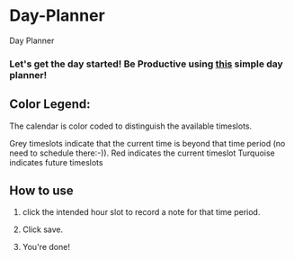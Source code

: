 # Day-Planner
Day Planner

### Let's get the day started!  Be Productive using [this](https://klangs34.github.io/Day-Planner/) simple day planner!

## Color Legend:

The calendar is color coded to distinguish the available timeslots.

Grey timeslots indicate that the current time is beyond that time period (no need to schedule there:-)).
Red indicates the current timeslot
Turquoise indicates future timeslots

## How to use

1. click the intended hour slot to record a note for that time period.

1. Click save.

1. You're done!  
